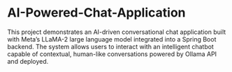 # AI-Powered-Chat-Application
This project demonstrates an AI-driven conversational chat application built with Meta’s LLaMA-2 large language model integrated into a Spring Boot backend. The system allows users to interact with an intelligent chatbot capable of contextual, human-like conversations powered by Ollama API and deployed.
